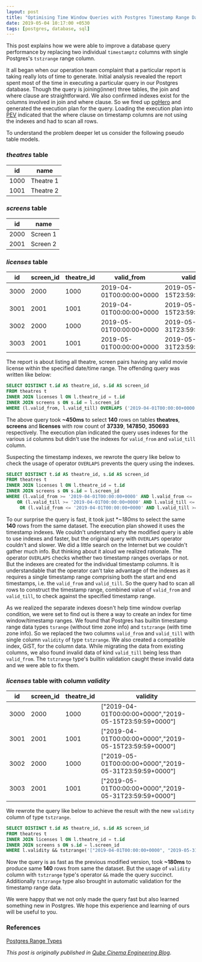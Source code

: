 ```yaml
---
layout: post
title: "Optimising Time Window Queries with Postgres Timestamp Range Data Types"
date: 2019-05-04 10:17:00 +0530
tags: [postgres, database, sql]
---
```

This post explains how we were able to improve a database query performance by replacing two individual `timestamptz` columns with single Postgres's `tstzrange` range column.

It all began when our operation team complaint that a particular report is taking really lots of time to generate. Initial analysis revealed the report spent most of the time in executing a particular query in our Postgres database. Though the query is joining(inner) three tables, the join and where clause are straightforward. We also confirmed indexes exist for the columns involved in join and where clause. So we fired up [pgHero](https://github.com/ankane/pghero) and generated the execution plan for the query. Loading the execution plan into [PEV](https://tatiyants.com/pev) indicated that the where clause on timestamp columns are not using the indexes and had to scan all rows.

To understand the problem deeper let us consider the following pseudo table models.

### *theatres* table

| id | name |
|----|------|
| 1000 | Theatre 1 |
| 1001 | Theatre 2 |


### *screens* table

| id | name |
|----|------|
| 2000 | Screen 1 |
| 2001 | Screen 2 |

### *licenses* table

| id | screen_id | theatre_id | valid_from | valid_till |
|----|-----------|------------|------------|------------|
| 3000 | 2000 | 1000 | 2019-04-01T00:00:00+0000 | 2019-05-15T23:59:59+0000 |
| 3001 | 2001 | 1001 | 2019-04-01T00:00:00+0000 | 2019-05-15T23:59:59+0000 |
| 3002 | 2000 | 1000 | 2019-05-01T00:00:00+0000 | 2019-05-31T23:59:59+0000 |
| 3003 | 2001 | 1001 | 2019-05-01T00:00:00+0000 | 2019-05-31T23:59:59+0000 |

The report is about listing all theatre, screen pairs having any valid movie license within the specified date/time range. The offending query was written like below:

```sql
SELECT DISTINCT t.id AS theatre_id, s.id AS screen_id
FROM theatres t
INNER JOIN licenses l ON l.theatre_id = t.id
INNER JOIN screens s ON s.id = l.screen_id
WHERE (l.valid_from, l.valid_till) OVERLAPS ('2019-04-01T00:00:00+0000', '2019-05-31T23:59:59+0000')
```

The above query took **~450ms** to select **140** rows on tables **theatres**, **screens** and **licenses** with row count of **37339**, **147850**, **350693** respectively. The execution plan indicated the query uses indexes for the various `id` columns but didn't use the indexes for `valid_from` and `valid_till` column.

Suspecting the timestamp indexes, we rewrote the query like below to check the usage of operator `OVERLAPS` prevents the query using the indexes.

```sql
SELECT DISTINCT t.id AS theatre_id, s.id AS screen_id
FROM theatres t
INNER JOIN licenses l ON l.theatre_id = t.id
INNER JOIN screens s ON s.id = l.screen_id
WHERE (l.valid_from >= '2019-04-01T00:00:00+0000' AND l.valid_from <= '2019-05-31T23:59:59+0000')
    OR (l.valid_till >= '2019-04-01T00:00:00+0000' AND l.valid_till <= '2019-05-31T23:59:59+0000')
     OR (l.valid_from <= '2019-04-01T00:00:00+0000' AND l.valid_till >= '2019-05-31T23:59:59+0000')
```

To our surprise the query is fast, it took just **~180ms* to select the same **140** rows from the same dataset. The execution plan showed it uses the timestamp indexes. We couldn't understand why the modified query is able to use indexes and faster, but the original query with `OVERLAPS` operator couldn't and slower. We did a little search on the Internet but we couldn't gather much info. But thinking about it aloud we realized rationale. The operator `OVERLAPS` checks whether two timestamp ranges overlaps or not. But the indexes are created for the individual timestamp columns. It is understandable that the operator can't take advantage of the indexes as it requires a single timestamp range comprising both the start and end timestamps, i.e. the `valid_from` and `valid_till`. So the query had to scan all rows to construct the timestamp range, combined value of `valid_from` and `valid_till`, to check against the specified timestamp range.

As we realized the separate indexes doesn't help time window overlap condition, we were set to find out is there a way to create an index for time window/timestamp ranges. We found that Postgres has builtin timestamp range data types `tsrange` (without time zone info) and `tstzrange` (with time zone info). So we replaced the two columns `valid_from` and `valid_till` with single column `validity` of type `tstzrange`. We also created a compatible index, GiST, for the column data. While migrating the data from existing columns, we also found invalid data of kind `valid_till` being less than `valid_from`. The `tstzrange` type's builtin validation caught these invalid data and we were able to fix them. 

### *licenses* table with column *validity*

| id | screen_id | theatre_id | validity |
|----|-----------|------------|-----------|
| 3000 | 2000 | 1000 | ["2019-04-01T00:00:00+0000","2019-05-15T23:59:59+0000"] |
| 3001 | 2001 | 1001 | ["2019-04-01T00:00:00+0000","2019-05-15T23:59:59+0000"] |
| 3002 | 2000 | 1000 | ["2019-05-01T00:00:00+0000","2019-05-31T23:59:59+0000"] |
| 3003 | 2001 | 1001 | ["2019-05-01T00:00:00+0000","2019-05-31T23:59:59+0000"] |

We rewrote the query like below to achieve the result with the new `validity` column of type `tstzrange`.

```sql
SELECT DISTINCT t.id AS theatre_id, s.id AS screen_id
FROM theatres t
INNER JOIN licenses l ON l.theatre_id = t.id
INNER JOIN screens s ON s.id = l.screen_id
WHERE l.validity && tstzrange('["2019-04-01T00:00:00+0000", "2019-05-31T23:59:59+0000"]')
```

Now the query is as fast as the previous modified version, took **~180ms** to produce same **140** rows from same the dataset. But the usage of `validity` column with `tstzrange` type's operator `&&` made the query succinct. Additionally `tstzrange` type also brought in automatic validation for the timestamp range data. 

We were happy that we not only made the query fast but also learned something new in Postgres. We hope this experience and learning of ours will be useful to you.

### References
[Postgres Range Types](https://www.postgresql.org/docs/11/rangetypes.html)

*This post is originally published in [Qube Cinema Engineering Blog](https://engineering.qubecinema.com/2019/05/04/time-window-queries-with-postgres-timestamp-range.html)*.